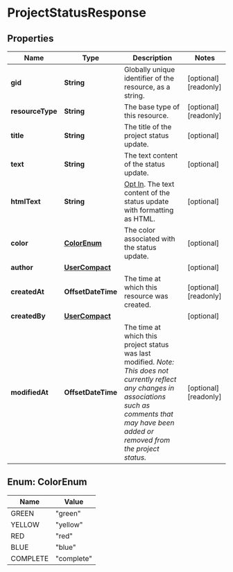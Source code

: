 

# ProjectStatusResponse


## Properties

| Name | Type | Description | Notes |
|------------ | ------------- | ------------- | -------------|
|**gid** | **String** | Globally unique identifier of the resource, as a string. |  [optional] [readonly] |
|**resourceType** | **String** | The base type of this resource. |  [optional] [readonly] |
|**title** | **String** | The title of the project status update. |  [optional] |
|**text** | **String** | The text content of the status update. |  [optional] |
|**htmlText** | **String** | [Opt In](https://raw.githubusercontent.com). The text content of the status update with formatting as HTML. |  [optional] |
|**color** | [**ColorEnum**](#ColorEnum) | The color associated with the status update. |  [optional] |
|**author** | [**UserCompact**](UserCompact.md) |  |  [optional] |
|**createdAt** | **OffsetDateTime** | The time at which this resource was created. |  [optional] [readonly] |
|**createdBy** | [**UserCompact**](UserCompact.md) |  |  [optional] |
|**modifiedAt** | **OffsetDateTime** | The time at which this project status was last modified. *Note: This does not currently reflect any changes in associations such as comments that may have been added or removed from the project status.* |  [optional] [readonly] |



## Enum: ColorEnum

| Name | Value |
|---- | -----|
| GREEN | &quot;green&quot; |
| YELLOW | &quot;yellow&quot; |
| RED | &quot;red&quot; |
| BLUE | &quot;blue&quot; |
| COMPLETE | &quot;complete&quot; |



